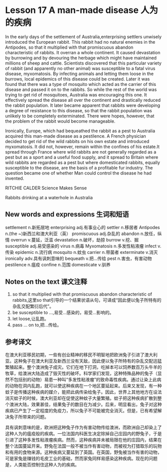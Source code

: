 # Lesson 17 A man-made disease 人为的疾病
In the early days of the settlement of Australia,enterprising settlers unwisely introduced the European rabbit. This rabbit had no natural enemies in the Antipodes, so that it multiplied with that promiscuous abandon characteristic of rabbits. It overran a whole continent. It caused devastation by burrowing and by devouring the herbage which might have maintained millions of sheep and cattle. Scientists discovered that this particular variety of rabbit (and apparently no other animal) was susceptible to a fatal virus disease, myxomatosis. By infecting animals and letting them loose in the burrows, local epidemics of this disease could be created. Later it was found that there was a type of mosquito which acted as the carrier of this disease and passed it on to the rabbits. So while the rest of the world was trying to get rid of mosquitoes, Australia was encouraging this one. It effectively spread the disease all over the continent and drastically reduced the rabbit population. It later became apparent that rabbits were developing a degree of resistance to this disease, so that the rabbit population was unlikely to be completely exterminated. There were hopes, however, that the problem of the rabbit would become manageable.

Ironically, Europe, which had bequeathed the rabbit as a pest to Australia acquired this man-made disease as a pestilence. A French physician decided to get rid of the wild rabbits on his own estate and introduced myxomatosis. It did not, however, remain within the confines of his estate.It spread through France where wild rabbits are not generally regarded as a pest but as a sport and a useful food supply, and it spread to Britain where wild rabbits are regarded as a pest but where domesticated rabbits, equally susceptible to the disease, are the basis of a profitable fur industry. The question became one of whether Man could control the disease he had invented.

RITCHIE CALDER Science Makes Sense
	
	
Rabbits drinking at a waterhole in Australia

## New words and expressions 生词和短语

settlement n.新拓居地
enterprising adj.有事业心的
settler n.移居者
Antipodes n.(the ~)新西兰和澳大利亚（英）
promiscuous adj.杂乱的
abandon n.放任，纵情
overrun v.蔓延，泛滥
devastation n.破坏，劫掠
burrow v.挖、掘
susceptible adj.易受感染的
virus n.病毒
Myxomatosis n.多发性粘液瘤
infect v.传染
epidemic n.流行病
mosquito n.蚊虫
carrier n.带菌者
exterminate v.消灭
ironically adv.具有讽刺意味的
bequeath v.把...传给
pest n.害虫，有害动物
pestilence n.瘟疫
confine n.范围
domesticate v.驯养

## Notes on the text 课文注释

1. so that it multiplied with that promiscuous abandon characteristic of rabbits,这里so that引导的一个结果状语从句，可译成“因此便以兔子所特有的杂乱交配繁衍后代”。
2. be susceptible to ...,易受...感染的，易受...影响的。
3. let loose,让乱跑。
4. pass ... on to,把...传给。

## 参考译文

在澳大利亚移民初期，一些有创业精神的移民不明智地把欧洲兔子引进了澳大利亚。这种兔子在澳大利亚及新西兰没有天敌，因此便以兔子所特有的杂乱交配迅猛繁殖起来。整个澳洲兔子成灾。它们在地下打洞，吃掉本可以饲养数百万头牛羊的牧草，给澳洲大陆造成了毁灭性的破坏。科学家们发现，这种特殊品种的兔子（显然不包括别的动物）易患一种叫“多发性粘液瘤”的致命毒性疾病。通过让染上此病的动物在洞内乱跑，就可以使这种疾病在一个地区蔓延起来。后来又发现，有一种蚊子是传播这种疾病的媒介，能把此病传染给兔子。因此，世界上其他地方在设法消灭蚊子的时候，澳大利亚却在促使这种蚊子大量繁殖。蚊子把这种疾病扩散到整个澳洲大陆，效果甚佳，结果兔子的数目在为减少。后来，明显看出，兔子对这种疾病已产生了一定程度的免疫力，所以兔子不可能被完全消灭。但是，已有希望解决兔子所带来的问题。

具有讽刺意味的是，欧洲把这种兔子作为有害动物传给澳洲，而欧洲自己却染上了这种人为的瘟疫般的疾病。一位法国内科医生决定除掉自己庄园内的野兔子，于是引进了这种多发性粘液瘤疾病。然而，这种疾病并未被局限在他的庄园内，结果在整个法国蔓延开来。野兔在法国一般不被当作有害动物，而被视为打猎取乐的玩物和有用的食物来源。这种疾病又蔓延到了英国。在英国，野兔被当作有害的动物，可是家兔是赚钱的毛皮工业的基础，然而家兔同样易感染这种疾病。现在的问题是，人类能否控制住这种人为的疾病。
